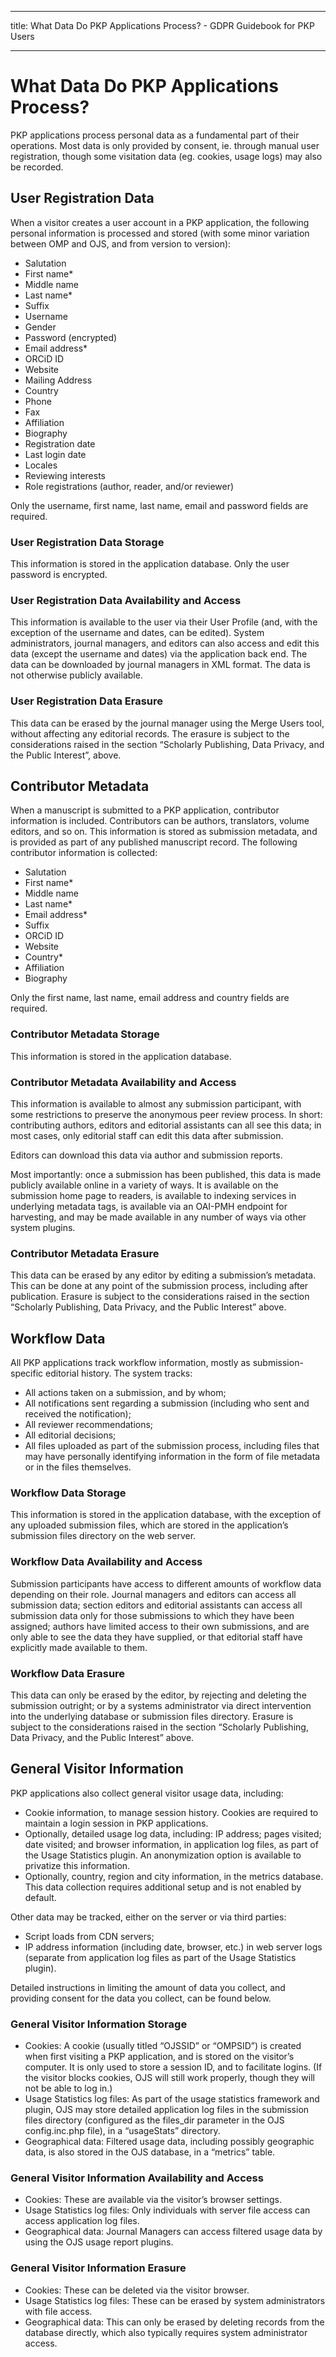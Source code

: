 - - -
title: What Data Do PKP Applications Process? - GDPR Guidebook for PKP Users
- - -

# What Data Do PKP Applications Process?

PKP applications process personal data as a fundamental part of their operations. Most data is only provided by consent, ie. through manual user registration, though some visitation data (eg. cookies, usage logs) may also be recorded.

## User Registration Data

When a visitor creates a user account in a PKP application, the following personal information is processed and stored (with some minor variation between OMP and OJS, and from version to version):

- Salutation
- First name*
- Middle name
- Last name*
- Suffix
- Username
- Gender
- Password (encrypted)
- Email address*
- ORCiD ID
- Website
- Mailing Address
- Country
- Phone
- Fax
- Affiliation
- Biography
- Registration date
- Last login date
- Locales
- Reviewing interests
- Role registrations (author, reader, and/or reviewer)

Only the username, first name, last name, email and password fields are required.

### User Registration Data Storage

This information is stored in the application database. Only the user password is encrypted.

### User Registration Data Availability and Access

This information is available to the user via their User Profile (and, with the exception of the username and dates, can be edited). System administrators, journal managers, and editors can also access and edit this data (except the username and dates) via the application back end. The data can be downloaded by journal managers in XML format. The data is not otherwise publicly available.

### User Registration Data Erasure

This data can be erased by the journal manager using the Merge Users tool, without affecting any editorial records. The erasure is subject to the considerations raised in the section “Scholarly Publishing, Data Privacy, and the Public Interest”, above.

## Contributor Metadata

When a manuscript is submitted to a PKP application, contributor information is included. Contributors can be authors, translators, volume editors, and so on. This information is stored as submission metadata, and is provided as part of any published manuscript record. The following contributor information is collected:

- Salutation
- First name*
- Middle name
- Last name*
- Email address*
- Suffix
- ORCiD ID
- Website
- Country*
- Affiliation
- Biography

Only the first name, last name, email address and country fields are required.

### Contributor Metadata Storage

This information is stored in the application database.

### Contributor Metadata Availability and Access

This information is available to almost any submission participant, with some restrictions to preserve the anonymous peer review process. In short: contributing authors, editors and editorial assistants can all see this data; in most cases, only editorial staff can edit this data after submission.

Editors can download this data via author and submission reports.

Most importantly: once a submission has been published, this data is made publicly available online in a variety of ways. It is available on the submission home page to readers, is available to indexing services in underlying metadata tags, is available via an OAI-PMH endpoint for harvesting, and may be made available in any number of ways via other system plugins.

### Contributor Metadata Erasure

This data can be erased by any editor by editing a submission’s metadata. This can be done at any point of the submission process, including after publication. Erasure is subject to the considerations raised in the section “Scholarly Publishing, Data Privacy, and the Public Interest” above.

## Workflow Data

All PKP applications track workflow information, mostly as submission-specific editorial history. The system tracks:

- All actions taken on a submission, and by whom;
- All notifications sent regarding a submission (including who sent and received the notification);
- All reviewer recommendations;
- All editorial decisions;
- All files uploaded as part of the submission process, including files that may have personally identifying information in the form of file metadata or in the files themselves.

### Workflow Data Storage

This information is stored in the application database, with the exception of any uploaded submission files, which are stored in the application’s submission files directory on the web server.

### Workflow Data Availability and Access

Submission participants have access to different amounts of workflow data depending on their role. Journal managers and editors can access all submission data; section editors and editorial assistants can access all submission data only for those submissions to which they have been assigned; authors have limited access to their own submissions, and are only able to see the data they have supplied, or that editorial staff have explicitly made available to them.

### Workflow Data Erasure

This data can only be erased by the editor, by rejecting and deleting the submission outright; or by a systems administrator via direct intervention into the underlying database or submission files directory. Erasure is subject to the considerations raised in the section “Scholarly Publishing, Data Privacy, and the Public Interest” above.

## General Visitor Information

PKP applications also collect general visitor usage data, including:

- Cookie information, to manage session history. Cookies are required to maintain a login session in PKP applications.
- Optionally, detailed usage log data, including: IP address; pages visited; date visited; and browser information, in application log files, as part of the Usage Statistics plugin. An anonymization option is available to privatize this information.
- Optionally, country, region and city information, in the metrics database. This data collection requires additional setup and is not enabled by default.

Other data may be tracked, either on the server or via third parties:

- Script loads from CDN servers;
- IP address information (including date, browser, etc.) in web server logs (separate from application log files as part of the Usage Statistics plugin).

Detailed instructions in limiting the amount of data you collect, and providing consent for the data you collect, can be found below.

### General Visitor Information Storage

- Cookies: A cookie (usually titled “OJSSID” or “OMPSID”) is created when first visiting a PKP application, and is stored on the visitor’s computer. It is only used to store a session ID, and to facilitate logins. (If the visitor blocks cookies, OJS will still work properly, though they will not be able to log in.)
- Usage Statistics log files: As part of the usage statistics framework and plugin, OJS may store detailed application log files in the submission files directory (configured as the files_dir parameter in the OJS config.inc.php file), in a “usageStats” directory.
- Geographical data: Filtered usage data, including possibly geographic data, is also stored in the OJS database, in a “metrics” table.

### General Visitor Information Availability and Access

- Cookies: These are available via the visitor’s browser settings.
- Usage Statistics log files: Only individuals with server file access can access application log files.
- Geographical data: Journal Managers can access filtered usage data by using the OJS usage report plugins.

### General Visitor Information Erasure

- Cookies: These can be deleted via the visitor browser.
- Usage Statistics log files: These can be erased by system administrators with file access.
- Geographical data: This can only be erased by deleting records from the database directly, which also typically requires system administrator access.
